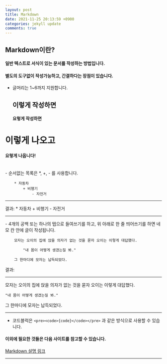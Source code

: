 ```yaml
---
layout: post
title: Markdown
date: 2021-11-25 20:13:59 +0900
categories: jekyll update
comments: true
---
```


## Markdown이란?
#### 일반 텍스트로 서식이 있는 문서를 작성하는 방법입니다.  
#### 별도의 도구없이 작성가능하고, 간결하다는 장점이 있습니다.
- 글머리는 1~6까지 지원합니다.

    ## 이렇게 작성하면  
    #### 요렇게 작성하면

# 이렇게 나오고
#### 요렇게 나옵니다!
<br/>
- 순서없는 목록은 *, +, - 를 사용합니다.

        * 자동차
            + 비행기
                - 자전거
<hr/>
결과:
* 자동차
    + 비행기
        - 자전거
<hr/>
- 4개의 공백 또는 하나의 탭으로 들여쓰기를 하고, 위 아래로 한 줄 띄어쓰기를 하면 네모 칸 안에 글이 작성됩니다.

        모자는 오이의 집에 앉을 의자가 없는 것을 묻자 오이는 이렇게 대답했다.

            "내 몸이 어떻게 생겼는질 봐."
    
        그 한마디에 모자는 납득되었다.

결과:
<hr/>
모자는 오이의 집에 앉을 의자가 없는 것을 묻자 오이는 이렇게 대답했다.

    "내 몸이 어떻게 생겼는질 봐."
    
그 한마디에 모자는 납득되었다.
<hr/>

- 코드블럭은 `<pre><code>{code}</code></pre>` 과 같은 방식으로 사용할 수 있습니다.

#### 이외에 필요한 것들은 다음 사이트를 참고할 수 있습니다.  
[Markdown 설명 링크](https://gist.github.com/ihoneymon/652be052a0727ad59601)
<hr/>